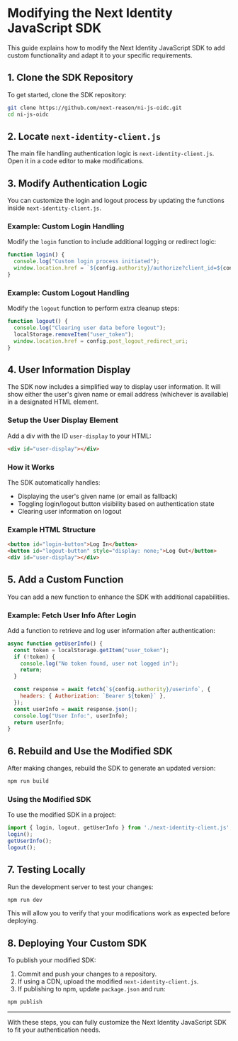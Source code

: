 # Modifying the Next Identity JavaScript SDK

This guide explains how to modify the Next Identity JavaScript SDK to add custom functionality and adapt it to your specific requirements.

## 1. Clone the SDK Repository
To get started, clone the SDK repository:
```sh
git clone https://github.com/next-reason/ni-js-oidc.git
cd ni-js-oidc
```

## 2. Locate `next-identity-client.js`
The main file handling authentication logic is `next-identity-client.js`. Open it in a code editor to make modifications.

## 3. Modify Authentication Logic
You can customize the login and logout process by updating the functions inside `next-identity-client.js`.

### Example: Custom Login Handling
Modify the `login` function to include additional logging or redirect logic:
```javascript
function login() {
  console.log("Custom login process initiated");
  window.location.href = `${config.authority}/authorize?client_id=${config.client_id}&redirect_uri=${config.redirect_uri}&response_type=code&scope=${config.scope}`;
}
```

### Example: Custom Logout Handling
Modify the `logout` function to perform extra cleanup steps:
```javascript
function logout() {
  console.log("Clearing user data before logout");
  localStorage.removeItem("user_token");
  window.location.href = config.post_logout_redirect_uri;
}
```

## 4. User Information Display
The SDK now includes a simplified way to display user information. It will show either the user's given name or email address (whichever is available) in a designated HTML element.

### Setup the User Display Element
Add a div with the ID `user-display` to your HTML:
```html
<div id="user-display"></div>
```

### How it Works
The SDK automatically handles:
- Displaying the user's given name (or email as fallback)
- Toggling login/logout button visibility based on authentication state
- Clearing user information on logout

### Example HTML Structure
```html
<button id="login-button">Log In</button>
<button id="logout-button" style="display: none;">Log Out</button>
<div id="user-display"></div>
```

## 5. Add a Custom Function
You can add a new function to enhance the SDK with additional capabilities.

### Example: Fetch User Info After Login
Add a function to retrieve and log user information after authentication:
```javascript
async function getUserInfo() {
  const token = localStorage.getItem("user_token");
  if (!token) {
    console.log("No token found, user not logged in");
    return;
  }

  const response = await fetch(`${config.authority}/userinfo`, {
    headers: { Authorization: `Bearer ${token}` },
  });
  const userInfo = await response.json();
  console.log("User Info:", userInfo);
  return userInfo;
}
```

## 6. Rebuild and Use the Modified SDK
After making changes, rebuild the SDK to generate an updated version:
```sh
npm run build
```

### Using the Modified SDK
To use the modified SDK in a project:
```javascript
import { login, logout, getUserInfo } from './next-identity-client.js';
login();
getUserInfo();
logout();
```

## 7. Testing Locally
Run the development server to test your changes:
```sh
npm run dev
```
This will allow you to verify that your modifications work as expected before deploying.

## 8. Deploying Your Custom SDK
To publish your modified SDK:
1. Commit and push your changes to a repository.
2. If using a CDN, upload the modified `next-identity-client.js`.
3. If publishing to npm, update `package.json` and run:
```sh
npm publish
```

---
With these steps, you can fully customize the Next Identity JavaScript SDK to fit your authentication needs.


